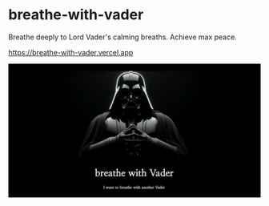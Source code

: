 # breathe-with-vader
Breathe deeply to Lord Vader's calming breaths. Achieve max peace.

https://breathe-with-vader.vercel.app

![](images/preview.png)